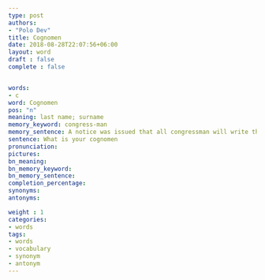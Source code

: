 ```yaml
---
type: post
authors:
- "Polo Dev"
title: Cognomen
date: 2018-08-28T22:07:56+06:00
layout: word
draft : false
complete : false


words:
- c
word: Cognomen
pos: "n"
meaning: last name; surname
memory_keyword: congress-man
memory_sentence: A notice was issued that all congressman will write their names with their surnames like this way - Sonia Gandhi Cognomen
sentence: What is your cognomen
pronunciation:
pictures:
bn_meaning:
bn_memory_keyword:
bn_memory_sentence:
completion_percentage:
synonyms:
antonyms:

weight : 1
categories:
- words
tags:
- words
- vocabulary
- synonym
- antonym
---
```


